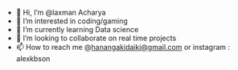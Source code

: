 - 👋 Hi, I’m @laxman Acharya
- 👀 I’m interested in coding/gaming
- 🌱 I’m currently learning Data science
- 💞️ I’m looking to collaborate on real time projects
- 📫 How to reach me @hanangakidaiki@gmail.com or instagram : alexkbson

<!---
AlexKbSon2005/AlexKbSon2005 is a ✨ special ✨ repository because its `README.md` (this file) appears on your GitHub profile.
You can click the Preview link to take a look at your changes.
--->
